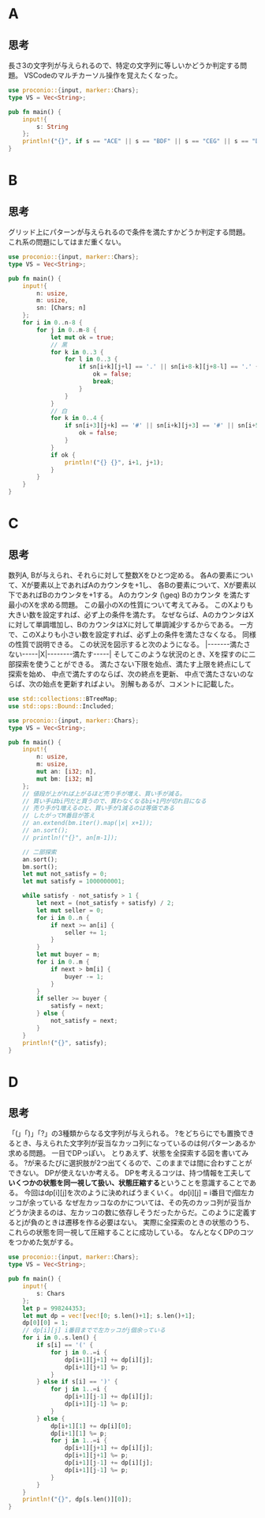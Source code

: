 # A
## 思考
長さ3の文字列が与えられるので、特定の文字列に等しいかどうか判定する問題。
VSCodeのマルチカーソル操作を覚えたくなった。
```rust
use proconio::{input, marker::Chars};
type VS = Vec<String>;

pub fn main() {
    input!{
        s: String
    };
    println!("{}", if s == "ACE" || s == "BDF" || s == "CEG" || s == "DFA" || s == "EGB" || s == "FAC" || s == "GBD" {"Yes"} else { "No"});
}
```

# B
## 思考
グリッド上にパターンが与えられるので条件を満たすかどうか判定する問題。
これ系の問題にしてはまだ重くない。
```rust
use proconio::{input, marker::Chars};
type VS = Vec<String>;

pub fn main() {
    input!{
        n: usize,
        m: usize,
        sn: [Chars; n]
    };
    for i in 0..n-8 {
        for j in 0..m-8 {
            let mut ok = true;
            // 黒
            for k in 0..3 {
                for l in 0..3 {
                    if sn[i+k][j+l] == '.' || sn[i+8-k][j+8-l] == '.' {
                        ok = false;
                        break;
                    }
                }
            }
            // 白
            for k in 0..4 {
                if sn[i+3][j+k] == '#' || sn[i+k][j+3] == '#' || sn[i+5][j+5+k] == '#' || sn[i+5+k][j+5] == '#' {
                    ok = false;
                }
            }
            if ok {
                println!("{} {}", i+1, j+1);
            }
        }
    }
}
```

# C
## 思考
数列A, Bが与えられ、それらに対して整数Xをひとつ定める。
各Aの要素について、Xが要素以上であればAのカウンタを+1し、
各Bの要素について、Xが要素以下であればBのカウンタを+1する。
Aのカウンタ \(\geq\) Bのカウンタ
を満たす最小のXを求める問題。
この最小のXの性質について考えてみる。
このXよりも大きい数を設定すれば、必ず上の条件を満たす。
なぜならば、AのカウンタはXに対して単調増加し、BのカウンタはXに対して単調減少するからである。
一方で、このXよりも小さい数を設定すれば、必ず上の条件を満たさなくなる。
同様の性質で説明できる。
この状況を図示すると次のようになる。
|-------満たさない-----|X|--------満たす-----|
そしてこのような状況のとき、Xを探すのに二部探索を使うことができる。
満たさない下限を始点、満たす上限を終点にして探索を始め、
中点で満たすのならば、次の終点を更新、
中点で満たさないのならば、次の始点を更新すればよい。
別解もあるが、コメントに記載した。
```rust
use std::collections::BTreeMap;
use std::ops::Bound::Included;

use proconio::{input, marker::Chars};
type VS = Vec<String>;

pub fn main() {
    input!{
        n: usize,
        m: usize,
        mut an: [i32; n],
        mut bm: [i32; m]
    };
    // 値段が上がれば上がるほど売り手が増え、買い手が減る。
    // 買い手はbi円だと買うので、買わなくなるbi+1円が切れ目になる
    // 売り手が1増えるのと、買い手が1減るのは等価である
    // したがってM番目が答え
    // an.extend(bm.iter().map(|x| x+1));
    // an.sort();
    // println!("{}", an[m-1]);

    // 二部探索
    an.sort();
    bm.sort();
    let mut not_satisfy = 0;
    let mut satisfy = 1000000001;

    while satisfy - not_satisfy > 1 {
        let next = (not_satisfy + satisfy) / 2;
        let mut seller = 0;
        for i in 0..n {
            if next >= an[i] {
                seller += 1;
            }
        }
        let mut buyer = m;
        for i in 0..m {
            if next > bm[i] {
                buyer -= 1;
            }
        }
        if seller >= buyer {
            satisfy = next;
        } else {
            not_satisfy = next;
        }
    }
    println!("{}", satisfy);
}
```

# D
## 思考
「(」「)」「?」の3種類からなる文字列が与えられる。
?をどちらにでも置換できるとき、与えられた文字列が妥当なカッコ列になっているのは何パターンあるか求める問題。
一目でDPっぽい。
とりあえず、状態を全探索する図を書いてみる。
?が来るたびに選択肢が2つ出てくるので、このままでは間に合わすことができない。
DPが使えないか考える。
DPを考えるコツは、持つ情報を工夫して**いくつかの状態を同一視して扱い、状態圧縮する**ということを意識することである。
今回はdp[i][j]を次のように決めればうまくいく。
dp[i][j] = i番目でj個左カッコが余っている
なぜ左カッコなのかについては、その先のカッコ列が妥当かどうか決まるのは、左カッコの数に依存しそうだったからだ。このように定義するとjが負のときは遷移を作る必要はない。
実際に全探索のときの状態のうち、これらの状態を同一視して圧縮することに成功している。
なんとなくDPのコツをつかめた気がする。
```rust
use proconio::{input, marker::Chars};
type VS = Vec<String>;

pub fn main() {
    input!{
        s: Chars
    };
    let p = 998244353;
    let mut dp = vec![vec![0; s.len()+1]; s.len()+1];
    dp[0][0] = 1;
    // dp[i][j] i番目までで左カッコがj個余っている
    for i in 0..s.len() {
        if s[i] == '(' {
            for j in 0..=i {
                dp[i+1][j+1] += dp[i][j];
                dp[i+1][j+1] %= p;
            }
        } else if s[i] == ')' {
            for j in 1..=i {
                dp[i+1][j-1] += dp[i][j];
                dp[i+1][j-1] %= p;
            }
        } else {
            dp[i+1][1] += dp[i][0];
            dp[i+1][1] %= p;
            for j in 1..=i {
                dp[i+1][j+1] += dp[i][j];
                dp[i+1][j+1] %= p;
                dp[i+1][j-1] += dp[i][j];
                dp[i+1][j-1] %= p;
            }
        }
    }
    println!("{}", dp[s.len()][0]);
}
```